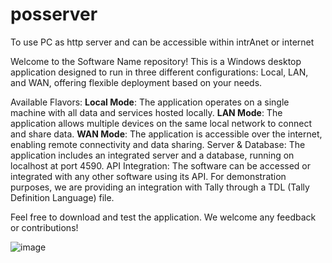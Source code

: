 # posserver
To use PC as http server and can be accessible within intrAnet or internet 


Welcome to the Software Name repository! This is a Windows desktop application designed to run in three different configurations: Local, LAN, and WAN, offering flexible deployment based on your needs.

Available Flavors:
**Local Mode**: The application operates on a single machine with all data and services hosted locally.
**LAN Mode**: The application allows multiple devices on the same local network to connect and share data.
**WAN Mode**: The application is accessible over the internet, enabling remote connectivity and data sharing.
Server & Database:
The application includes an integrated server and a database, running on localhost at port 4590.
API Integration:
The software can be accessed or integrated with any other software using its API. For demonstration purposes, we are providing an integration with Tally through a TDL (Tally Definition Language) file.

Feel free to download and test the application. We welcome any feedback or contributions!

![image](https://github.com/user-attachments/assets/f4baedb3-0569-473a-a3aa-98ceadabf27d)



